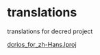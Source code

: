 # translations
translations for decred project

[dcrios_for_zh-Hans.lproj](https://github.com/planetdecred/dcrios/blob/master/Decred%20Wallet/zh-Hans.lproj/Localizable.strings)
